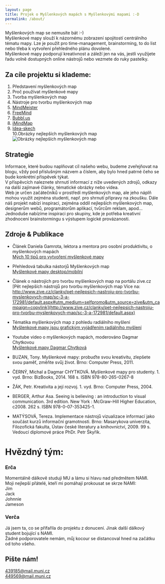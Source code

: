 ```yaml
---
layout: page
title: Projek o Myšlenkových mapách s Myšlenkovými mapami :-D
permalink: /about/
---
```


Myšlenkových map se nemusíte bát :-)  
Myšlenkové mapy slouží k názornému zobrazení spojitostí centrálního tématu mapy. Lze je použít pro time-management, brainstorming, to do list nebo třeba k vytvoření přehledného plánu dovolené.  
Myšlenkové mapy podporují kreativnost a záleží jen na vás, jestli využijete řadu volně dostupných online nástrojů nebo vezmete do ruky pastelky.  

## Za cíle projektu si klademe:  
 1. Představení myšlenkových map  
 2. Proč používat myšlenkové mapy  
 3. Tvorba myšlenkových map  
 4. Nástroje pro tvorbu myšlenkových map  
 5. [MindMeister](https://www.mindmeister.com/)  
 6. [FreeMind](http://freemind.sourceforge.net/wiki/index.php/Main_Page)  
 7. [Bubbl.us](https://bubbl.us/)  
 8. [iMindMap](http://imindmap.com/)  
 9. [Idea-skech](https://idea-sketch.com/en)  
 10.Obrázky nejlepších myšlenkových map  
 ![Obrázky nejlepších myšlenkových map](http://blog.iqmatrix.com/wp-content/uploads/2009/03/How-to-Mind-Map-2000px.jpg)  
 
## Strategie  
Informace, které budou naplňovat cíl našeho webu, budeme zveřejňovat na blogu, vždy pod příslušným názvem a číslem, aby bylo hned patrné čeho se bude konkrétní příspěvek týkat.  
V příspěvcích naleznete shrnutí informací z níže uvedených zdrojů, odkazy na další zajímavé články, tématické obrázky nebo videa.  
Web je určen začátečníků v prostředí myšlenkových map, ale jeho náplň mohou využít zejména studenti, např. pro shrnutí přípravy na zkoušku. Dále náš projekt nabízí inspiraci, zejména oddíl nejlepších myšlenkových map, designerům webů, programátorům aplikací, tvůrcům reklam, apod... Jednoduše nabízíme inspiraci pro skupiny, kde je potřeba kreativní zhodnocení brainstormingu s výstupem logické provázanosti.  
  
## Zdroje & Publikace  
- Článek Daniela Gamrota, lektora a mentora pro osobní produktivitu, o myšlenkových mapách  
[Mých 10 tipů pro vytvoření myšlenkové mapy](http://danielgamrot.cz/myslenkove-mapy-a-mych-deset-tipu/)  
  
- Přehledová tabulka nástorjů Myšlenkových map  
[Myšlenkové mapy desktop/mobilní](https://docs.google.com/spreadsheets/d/1DWgzpSA96JNbyV52XkdBHKyzOKS_x7KomzmWg4ZLMnY/edit#gid=0)  
  
- Článek o nástrojích pro tvorbu myšlenkových map na portálu zive.cz  
[Pět nejlepších nástrojů pro tvorbu myšlenkových map Více na: http://www.zive.cz/clanky/pet-nejlepsich-nastroju-pro-tvorbu-myslenkovych-map/sc-3-a-172981/default.aspx#utm_medium=selfpromo&utm_source=zive&utm_campaign=copylink](http://www.zive.cz/clanky/pet-nejlepsich-nastroju-pro-tvorbu-myslenkovych-map/sc-3-a-172981/default.aspx)  
  
- Tématika myšlenkových map z pohledu radiálního myšlení  
[Myšlenkové mapy jsou grafickým vyjádřením radiálního myšlení](http://www.radialnimysleni.cz/html/myslenkove_mapy.html)  
  
- Youtube video o myšlenkových mapách, moderováno Dagmar Chytkovou  
[Myšlenkové mapy Dagmar Chytková](https://www.youtube.com/watch?v=ulTh_ZWRwyc)  
  
- BUZAN, Tony. Myšlenkové mapy: probuďte svou kreativitu, zlepšete svou paměť,
změňte svůj život. Brno: Computer Press, 2011.  
  
  
- ČERNÝ, Michal a Dagmar CHYTKOVÁ. Myšlenkové mapy pro studenty. 1. vyd. Brno: BizBooks, 2014. 168 s. ISBN 978-80-265-0267-8  
    
- ŽÁK, Petr. Kreativita a její rozvoj. 1. vyd. Brno: Computer Press, 2004.  
    
- BERGER, Arthur Asa. Seeing is believing : an introduction to visual communication.
3rd edition. New York : McGraw-Hill Higher Education, c2008. 262 s. ISBN
978-0-07-353425-1.  
  
- MATÝSOVÁ, Tereza. Implementace nástrojů vizualizace informací jako součást
kurzů informační gramotnosti. Brno: Masarykova univerzita, Filozofická fakulta,
Ústav české literatury a knihovnictví, 2009. 99 s. Vedoucí diplomové práce
PhDr. Petr Škyřík.  

# Hvězdný tým:  
  
### Erča  
  
Momentálně dálkově studuji MU a lámu si hlavu nad předmětem NAMI.  
Moji nejlepší přátelé, kteří mi pomáhají prokousat se skrze NAMI:  
        Jim  
        Jack  
        Johnnie  
        Jameson
        
### Verča  
Já jsem ta, co se přifařila do projektu z donucení. Jinak další dálkový student bojující s NAMI.  
Žádné podporovatele nemám, můj kocour se distancoval hned na začátku od toho všeho.  

## Pište nám!  

[439185@mail.muni.cz](mailto:439185@mail.muni.cz)  
[449569@mail.muni.cz](mailto:449569@mail.muni.cz)
